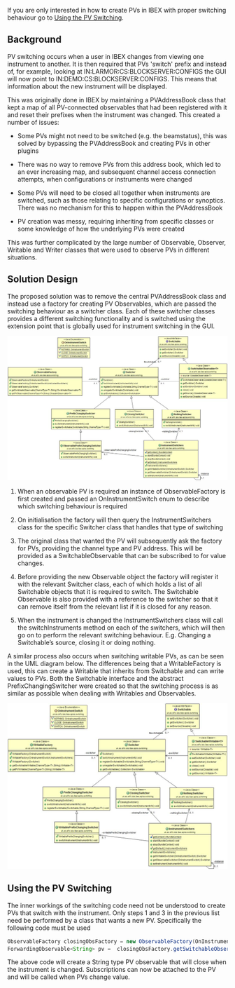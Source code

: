 If you are only interested in how to create PVs in IBEX with proper switching behaviour go to [Using the PV Switching](#UsingPvSwitching).

## Background ##

PV switching occurs when a user in IBEX changes from viewing one instrument to another. It is then required that PVs 'switch' prefix and instead of, for example, looking at IN:LARMOR:CS:BLOCKSERVER:CONFIGS the GUI will now point to IN:DEMO:CS:BLOCKSERVER:CONFIGS. This means that information about the new instrument will be displayed.

This was originally done in IBEX by maintaining a PVAddressBook class that kept a map of all PV-connected observables that had been registered with it and reset their prefixes when the instrument was changed. This created a number of issues:

* Some PVs might not need to be switched (e.g. the beamstatus), this was solved by bypassing the PVAddressBook and creating PVs in other plugins

* There was no way to remove PVs from this address book, which led to an ever increasing map, and subsequent channel access connection attempts, when configurations or instruments were changed

* Some PVs will need to be closed all together when instruments are switched, such as those relating to specific configurations or synoptics. There was no mechanism for this to happen within the PVAddressBook

* PV creation was messy, requiring inheriting from specific classes or some knowledge of how the underlying PVs were created

This was further complicated by the large number of Observable, Observer, Writable and Writer classes that were used to observe PVs in different situations.

## Solution Design

The proposed solution was to remove the central PVAddressBook class and instead use a factory for creating PV Observables, which are passed the switching behaviour as a switcher class. Each of these switcher classes provides a different switching functionality and is switched using the extension point that is globally used for instrument switching in the GUI. 

![Switching](images/pv_switching/new_switching.jpg)
 
1. When an observable PV is required an instance of ObservableFactory is first created and passed an OnInstrumentSwitch enum to describe which switching behaviour is required

1. On initialisation the factory will then query the InstrumentSwitchers class for the specific Switcher class that handles that type of switching

1. The original class that wanted the PV will subsequently ask the factory for PVs, providing the channel type and PV address. This will be provided as a SwitchableObservable that can be subscribed to for value changes.

1. Before providing the new Observable object the factory will register it with the relevant Switcher class, each of which holds a list of all Switchable objects that it is required to switch. The Switchable Observable is also provided with a reference to the switcher so that it can remove itself from the relevant list if it is closed for any reason.

1. When the instrument is changed the InstrumentSwitchers class will call the switchInstruments method on each of the switchers, which will then go on to perform the relevant switching behaviour. E.g. Changing a Switchable’s source, closing it or doing nothing.

A similar process also occurs when switching writable PVs, as can be seen in the UML diagram below. The differences being that a WritableFactory is used, this can create a Writable that inherits from Switchable and can write values to PVs. Both the Switchable interface and the abstract PrefixChangingSwitcher were created so that the switching process is as similar as possible when dealing with Writables and Observables.

![Writables](images/pv_switching/new_switching_writables.jpg)

## Using the PV Switching<a name="UsingPvSwitching"></a>

The inner workings of the switching code need not be understood to create PVs that switch with the instrument. Only steps 1 and 3 in the previous list need be performed by a class that wants a new PV. Specifically the following code must be used
```java
ObservableFactory closingObsFactory = new ObservableFactory(OnInstrumentSwitch.CLOSE);
ForwardingObservable<String> pv =  closingObsFactory.getSwitchableObservable(new StringChannel(), “A_PV_ADDRESS”));
```
The above code will create a String type PV observable that will close when the instrument is changed. Subscriptions can now be attached to the PV and will be called when PVs change value.
